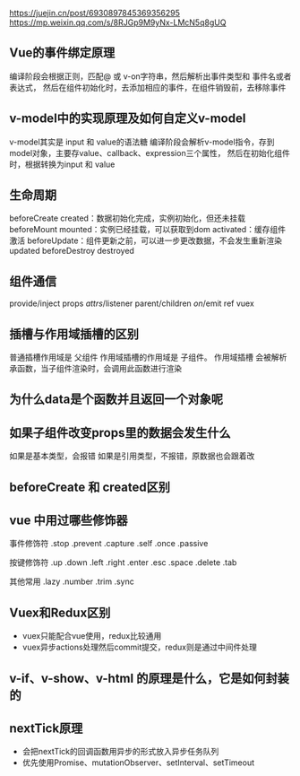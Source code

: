 https://juejin.cn/post/6930897845369356295
https://mp.weixin.qq.com/s/8RJGp9M9yNx-LMcN5q8gUQ
## Vue的事件绑定原理
编译阶段会根据正则，匹配@ 或 v-on字符串，然后解析出事件类型和 事件名或者表达式，
然后在组件初始化时，去添加相应的事件，在组件销毁前，去移除事件
## v-model中的实现原理及如何自定义v-model 
v-model其实是 input 和  value的语法糖
编译阶段会解析v-model指令，存到model对象，主要存value、callback、expression三个属性，
然后在初始化组件时，根据转换为input 和 value
## 生命周期
beforeCreate
created：数据初始化完成，实例初始化，但还未挂载
beforeMount
mounted：实例已经挂载，可以获取到dom
activated：缓存组件激活
beforeUpdate：组件更新之前，可以进一步更改数据，不会发生重新渲染
updated
beforeDestroy
destroyed
## 组件通信
provide/inject
props
$attrs/$listener
parent/children
$on/$emit
ref
vuex
## 插槽与作用域插槽的区别
普通插槽作用域是 父组件
作用域插槽的作用域是 子组件。
作用域插槽 会被解析承函数，当子组件渲染时，会调用此函数进行渲染
## 为什么data是个函数并且返回一个对象呢
## 如果子组件改变props里的数据会发生什么
如果是基本类型，会报错
如果是引用类型，不报错，原数据也会跟着改

## beforeCreate 和 created区别
## vue 中用过哪些修饰器
事件修饰符
.stop
.prevent
.capture
.self
.once
.passive

按键修饰符
.up
.down
.left
.right
.enter
.esc
.space
.delete
.tab

其他常用
.lazy
.number
.trim
.sync
## Vuex和Redux区别
+ vuex只能配合vue使用，redux比较通用
+ vuex异步actions处理然后commit提交，redux则是通过中间件处理

## v-if、v-show、v-html 的原理是什么，它是如何封装的

## nextTick原理
+ 会把nextTick的回调函数用异步的形式放入异步任务队列
+ 优先使用Promise、mutationObserver、setInterval、setTimeout
